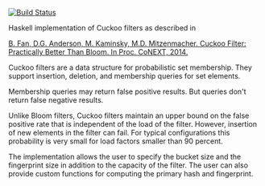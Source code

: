 [![Build Status](https://travis-ci.org/larskuhtz/cuckoo.svg?branch=master)](https://travis-ci.org/larskuhtz/cuckoo)

Haskell implementation of Cuckoo filters as described in

[B. Fan, D.G. Anderson, M. Kaminsky, M.D. Mitzenmacher. Cuckoo Filter:
Practically Better Than Bloom. In Proc. CoNEXT,
2014.](https://www.cs.cmu.edu/~dga/papers/cuckoo-conext2014.pdf)

Cuckoo filters are a data structure for probabilistic set membership. They
support insertion, deletion, and membership queries for set elements.

Membership queries may return false positive results. But queries don't return
false negative results.

Unlike Bloom filters, Cuckoo filters maintain an upper bound on the false
positive rate that is independent of the load of the filter. However, insertion
of new elements in the filter can fail. For typical configurations this
probability is very small for load factors smaller than 90 percent.

The implementation allows the user to specify the bucket size and the fingerprint
size in addition to the capacity of the filter. The user can also provide custom
functions for computing the primary hash and fingerprint.

